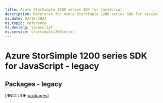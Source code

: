 ```yaml
---
title: Azure StorSimple 1200 series SDK for JavaScript
description: Reference for Azure StorSimple 1200 series SDK for JavaScript
ms.date: 02/16/2024
ms.topic: reference
ms.devlang: javascript
ms.service: storsimple1200series
---
```

# Azure StorSimple 1200 series SDK for JavaScript - legacy
## Packages - legacy
[!INCLUDE [packages](storsimple-1200-series-index.md)]